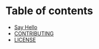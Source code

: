# Table of contents

* [Say Hello](README.md)
* [CONTRIBUTING](CONTRIBUTING.md)
* [LICENSE](LICENSE.md)
